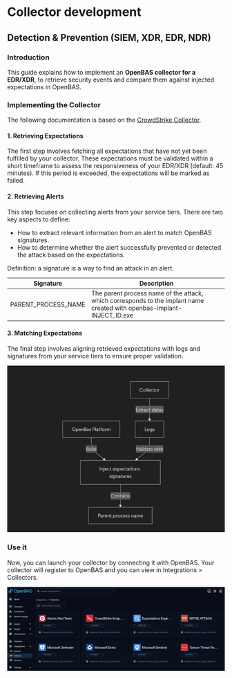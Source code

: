 # Collector development

## Detection & Prevention (SIEM, XDR, EDR, NDR)

### Introduction

This guide explains how to implement an **OpenBAS collector for a EDR/XDR**, to retrieve security events and compare
them against injected expectations in OpenBAS.

### Implementing the Collector

The following documentation is based on the [CrowdStrike Collector](https://github.com/OpenBAS-Platform/collectors/tree/main/crowdstrike).

#### 1. Retrieving Expectations

The first step involves fetching all expectations that have not yet been fulfilled by your collector. These expectations
must be validated within a short timeframe to assess the responsiveness of your EDR/XDR (default: 45 minutes). If this
period is exceeded, the expectations will be marked as failed.

#### 2. Retrieving Alerts

This step focuses on collecting alerts from your service tiers. There are two key aspects to define:

- How to extract relevant information from an alert to match OpenBAS signatures.
- How to determine whether the alert successfully prevented or detected the attack based on the expectations.

Definition: a signature is a way to find an attack in an alert.

| Signature           | Description                                                                                                             |
|---------------------|-------------------------------------------------------------------------------------------------------------------------|
| PARENT_PROCESS_NAME | The parent process name of the attack, which corresponds to the implant name created with openbas-implant-INJECT_ID.exe |

#### 3. Matching Expectations

The final step involves aligning retrieved expectations with logs and signatures from your service tiers to ensure
proper validation.

![Collector diagram](assets/collector-diagram.png)

### Use it

Now, you can launch your collector by connecting it with OpenBAS.
Your collector will register to OpenBAS and you can view in Integrations > Collectors.

![Collectors view in OpenBAS](assets/collectors-view.png)
